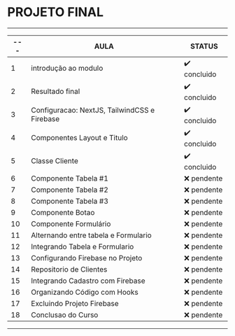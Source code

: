 # PROJETO FINAL
---

| --- | AULA | STATUS |
| --- | --- | --- |
| 1 | introdução ao modulo | :heavy_check_mark: concluido |
| 2 | Resultado final | :heavy_check_mark: concluido |
| 3 | Configuracao: NextJS, TailwindCSS e Firebase | :heavy_check_mark: concluido |
| 4 | Componentes Layout e Titulo | :heavy_check_mark: concluido |
| 5 | Classe Cliente | :heavy_check_mark: concluido |
| 6 | Componente Tabela #1 | :x: pendente |
| 7 | Componente Tabela #2 | :x: pendente |
| 8 | Componente Tabela #3 | :x: pendente |
| 9 | Componente Botao | :x: pendente |
| 10 | Componente Formulário | :x: pendente |
| 11 | Alternando entre tabela e Formulario | :x: pendente |
| 12 | Integrando Tabela e Formulario | :x: pendente |
| 13 | Configurando Firebase no Projeto | :x: pendente |
| 14 | Repositorio de Clientes | :x: pendente |
| 15 | Integrando Cadastro com Firebase | :x: pendente |
| 16 | Organizando Código com Hooks | :x: pendente |
| 17 | Excluindo Projeto Firebase | :x: pendente |
| 18 | Conclusao do Curso | :x: pendente |

---

